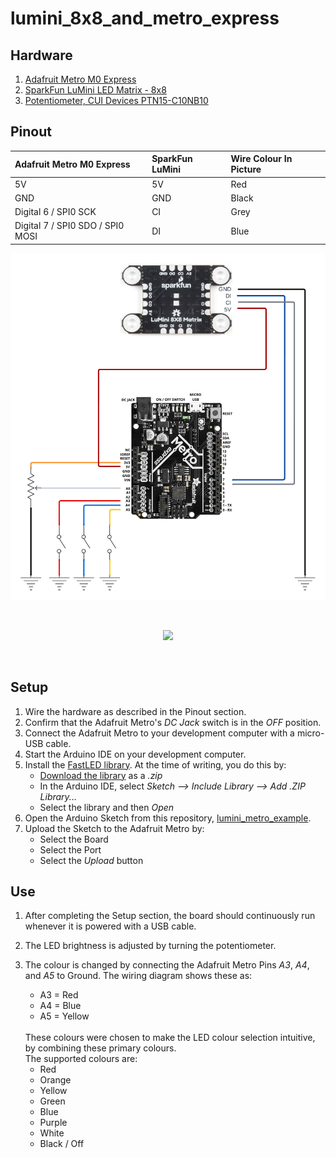 # lumini_8x8_and_metro_express

## Hardware

1.  [Adafruit Metro M0 Express](https://learn.adafruit.com/adafruit-metro-rp2040/pinouts)
2.  [SparkFun LuMini LED Matrix - 8x8](https://learn.sparkfun.com/tutorials/lumini-8x8-matrix-hookup-guide?_ga=2.269100921.9462074.1712349924-870672267.1710346008)
3.  [Potentiometer, CUI Devices PTN15-C10NB10](https://www.cuidevices.com/product/motion-and-control/potentiometers/trimmer-potentiometers/ptn15-c10nb10)

## Pinout

| Adafruit Metro M0 Express        | SparkFun LuMini | Wire Colour In Picture |
| :------------------------------- | :-------------- | :--------------------- |
| 5V                               | 5V              | Red                    |
| GND                              | GND             | Black                  |
| Digital 6 / SPI0 SCK             | CI              | Grey                   |
| Digital 7 / SPI0 SDO / SPI0 MOSI | DI              | Blue                   |


<p align="center"><img src="/readme_assets/sparkfun_lumini_and_adafruit_metro.png" width="800"/></p>
<br/>
<p align="center"><img src="/readme_assets/readme_overall.png" width="800"/></p>
<br/>

## Setup

1.  Wire the hardware as described in the Pinout section.
2.  Confirm that the Adafruit Metro's _DC Jack_ switch is in the _OFF_ position.
3.  Connect the Adafruit Metro to your development computer with a micro-USB cable.
4.  Start the Arduino IDE on your development computer.
5.  Install the [FastLED library](https://github.com/FastLED/FastLED/).
    At the time of writing, you do this by:
    - [Download the library](https://github.com/FastLED/FastLED/archive/master.zip) as a _.zip_
    - In the Arduino IDE, select _Sketch ⟶ Include Library ⟶ Add .ZIP Library..._
    - Select the library and then _Open_
6.  Open the Arduino Sketch from this repository, [lumini_metro_example](./lumini_metro_example.ino).
7.  Upload the Sketch to the Adafruit Metro by:
    - Select the Board
    - Select the Port
    - Select the _Upload_ button

## Use

1.  After completing the Setup section, the board should continuously run whenever it is powered with a USB cable.
2.  The LED brightness is adjusted by turning the potentiometer.
3.  The colour is changed by connecting the Adafruit Metro Pins _A3_, _A4_, and _A5_ to Ground.
    The wiring diagram shows these as:
    
    - A3 = Red
    - A4 = Blue
    - A5 = Yellow

    <br/>
    These colours were chosen to make the LED colour selection intuitive, by combining these primary colours.
    <br/>
    The supported colours are:

    - Red
    - Orange
    - Yellow
    - Green
    - Blue
    - Purple
    - White
    - Black / Off
